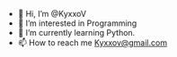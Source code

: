 - 👋 Hi, I’m @KyxxoV
- 👀 I’m interested in Programming
- 🌱 I’m currently learning Python.
- 📫 How to reach me Kyxxov@gmail.com
